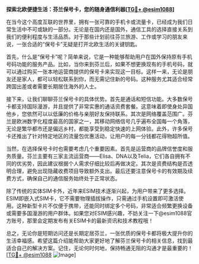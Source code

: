 **探索北欧便捷生活：芬兰保号卡，您的随身通信利器[[TG💪+ @esim1088](https://t.me/s/esim1088)]**

在当今这个高度互联的世界里，拥有一张可靠的手机卡或流量卡，已经成为我们日常生活中不可或缺的一部分。无论是在国内还是国外，通信工具的选择直接关系到我们的便利程度与生活品质。对于那些计划前往芬兰旅游、工作或学习的朋友来说，一张合适的“保号卡”无疑是打开北欧生活的关键钥匙。

首先，什么是“保号卡”呢？简单来说，它是一种能够帮助用户在国外保持原有手机号码功能的服务产品。比如，当你来到芬兰后，如果不想更换现有的手机号码，就可以通过购买一张本地运营商提供的保号卡来实现这一目标。这样一来，无论是朋友还是家人，都可以轻松联系到你，而无需记住新的号码。这种服务尤其适合经常跨国出差或者需要长期居住海外的人士。

接下来，让我们聊聊芬兰保号卡的具体优势。首先是通话和短信功能。大多数保号卡都支持国际漫游，并且提供了非常实惠的通话资费套餐。这意味着即使身处异国他乡，您依然可以以低廉的价格与亲朋好友保持联系。其次是网络覆盖范围广。芬兰是欧洲数字化程度最高的国家之一，其移动网络信号几乎遍布全国每一个角落，无论是繁华都市还是偏远乡村，都能享受到稳定快速的上网体验。此外，许多保号卡还推出了针对特定地区的流量包优惠活动，让用户的每一分钱都花得物超所值。

当然，在选择保号卡时也需要考虑几个重要因素。首先是运营商的品牌信誉度和服务质量。芬兰主要有三家主流运营商——Elisa、DNA以及Telia，它们各自拥有不同的优劣势，因此建议根据个人需求仔细比较后再做决定。其次是资费结构是否透明合理，避免出现隐藏收费项目导致额外支出。最后还要注意保号卡的有效期及续费方式，确保自己的通信服务始终处于正常状态。

除了传统的实体SIM卡外，近年来ESIM技术逐渐兴起，为用户带来了更多选择。ESIM即嵌入式SIM卡，它不需要物理插拔操作，只需通过手机设置即可激活使用。这种新型卡片不仅便于携带，还能同时绑定多个号码，非常适合频繁更换设备或需要多国漫游的用户群体。如果您对ESIM感兴趣，不妨关注一下@esim1088官方账号，那里会定期发布有关ESIM卡的最新资讯和技术教程哦！

总之，无论你是短期访问还是长期定居芬兰，一张优质的保号卡都将极大提升你的生活幸福感。希望这篇介绍能帮助大家更好地了解芬兰保号卡的相关信息，找到最适合自己的解决方案。记住，无论何时何地，保持畅通无阻的沟通才是最重要的！[[TG💪+ @esim1088](https://t.me/s/esim1088) ![Image](https://i.postimg.cc/4NQfJmqS/Snipaste-2025-05-13-00-14-12.png)]